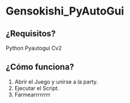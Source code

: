 ﻿# Gensokishi_PyAutoGui

## ¿Requisitos?
Python
Pyautogui
Cv2

## ¿Cómo funciona?
1) Abrir el Juego y unirse a la party.
2) Ejecutar el Script.
3) Farmearrrrrrrr
